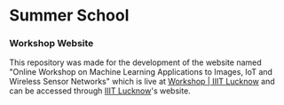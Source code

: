 # Summer School

### Workshop Website

This repository was made for the development of the website named "Online Workshop on Machine Learning Applications to Images, IoT and Wireless Sensor Networks" which is live at [Workshop | IIIT Lucknow](https://iiitl.ac.in/workshop/) and can be accessed through [IIIT Lucknow](https://iiitl.ac.in/)'s website. 
